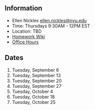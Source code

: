 ## Information

* Ellen Nickles ellen.nickles@nyu.edu
* Time: Thursdays 9:30AM - 12PM EST
* Location: TBD
* [Homework Wiki](https://github.com/ITPNYU/ICM-2022-Code/wiki/Homework-Ellen-06)
* [Office Hours](https://calendar.google.com/calendar/selfsched?sstoken=UUJBXzVpUFp3azhlfGRlZmF1bHR8MDk4NDA1OWMzNzEyMThhZjVkMTgzYWI3YmUxMWNmY2M)

## Dates

1. Tuesday, September 6
2. Tuesday, September 13
3. Tuesday, September 20
4. Tuesday, September 27
5. Tuesday, October 4
6. Tuesday, October 18
7. Tuesday, October 25
